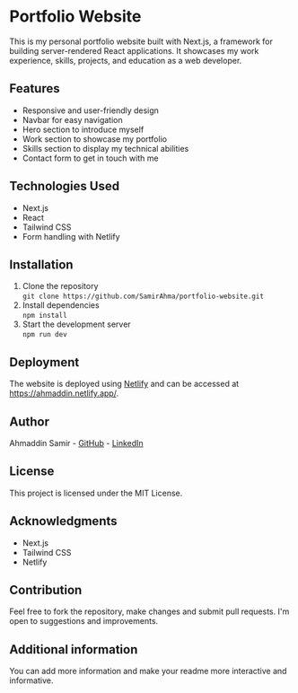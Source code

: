 <h1>Portfolio Website</h1>
<p>This is my personal portfolio website built with Next.js, a framework for building server-rendered React applications. It showcases my work experience, skills, projects, and education as a web developer.</p>

<h2>Features</h2>
<ul>
  <li>Responsive and user-friendly design</li>
  <li>Navbar for easy navigation</li>
  <li>Hero section to introduce myself</li>
  <li>Work section to showcase my portfolio</li>
  <li>Skills section to display my technical abilities</li>
  <li>Contact form to get in touch with me</li>
</ul>

<h2>Technologies Used</h2>
<ul>
  <li>Next.js</li>
  <li>React</li>
  <li>Tailwind CSS</li>
  <li>Form handling with Netlify</li>
</ul>

<h2>Installation</h2>
<ol>
  <li>Clone the repository<br>
    <code>git clone https://github.com/SamirAhma/portfolio-website.git</code>
  </li>
  <li>Install dependencies<br>
    <code>npm install</code>
  </li>
  <li>Start the development server<br>
    <code>npm run dev</code>
  </li>
</ol>

<h2>Deployment</h2>
<p>The website is deployed using <a href="https://www.netlify.com/">Netlify</a> and can be accessed at <a href="https://ahmaddin.netlify.app/">https://ahmaddin.netlify.app/</a>.</p>

<h2>Author</h2>
<p>Ahmaddin Samir - <a href="https://github.com/SamirAhma">GitHub</a> - <a href="https://linkedin.com/in/ahmaddin-samir-240b68aa">LinkedIn</a></p>

<h2>License</h2>
<p>This project is licensed under the MIT License.</p>

<h2>Acknowledgments</h2>
<ul>
  <li>Next.js</li>
  <li>Tailwind CSS</li>
  <li>Netlify</li>
</ul>

<h2>Contribution</h2>
<p>Feel free to fork the repository, make changes and submit pull requests. I'm open to suggestions and improvements.</p>

<h2>Additional information</h2>
<p>You can add more information and make your readme more interactive and informative.</p>

